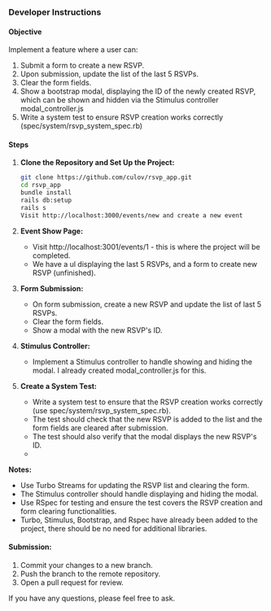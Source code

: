 ### Developer Instructions

#### Objective
Implement a feature where a user can:
1. Submit a form to create a new RSVP.
2. Upon submission, update the list of the last 5 RSVPs.
3. Clear the form fields.
4. Show a bootstrap modal, displaying the ID of the newly created RSVP, which can be shown and hidden via the Stimulus controller modal_controller.js
5. Write a system test to ensure RSVP creation works correctly (spec/system/rsvp_system_spec.rb)

#### Steps

1. **Clone the Repository and Set Up the Project:**
   ```bash
   git clone https://github.com/culov/rsvp_app.git
   cd rsvp_app
   bundle install
   rails db:setup
   rails s
   Visit http://localhost:3000/events/new and create a new event
   
2. **Event Show Page:**
   - Visit http://localhost:3001/events/1 - this is where the project will be completed.
   - We have a ul displaying the last 5 RSVPs, and a form to create new RSVP (unfinished).
     
3. **Form Submission:**
   - On form submission, create a new RSVP and update the list of last 5 RSVPs.
   - Clear the form fields.
   - Show a modal with the new RSVP's ID.

4. **Stimulus Controller:**
   - Implement a Stimulus controller to handle showing and hiding the modal. I already created modal_controller.js for this.

5. **Create a System Test:**
   - Write a system test to ensure that the RSVP creation works correctly (use spec/system/rsvp_system_spec.rb).
   - The test should check that the new RSVP is added to the list and the form fields are cleared after submission.
   - The test should also verify that the modal displays the new RSVP's ID.
   - 
**Notes:**
- Use Turbo Streams for updating the RSVP list and clearing the form.
- The Stimulus controller should handle displaying and hiding the modal.
- Use RSpec for testing and ensure the test covers the RSVP creation and form clearing functionalities.
- Turbo, Stimulus, Bootstrap, and Rspec have already been added to the project, there should be no need for additional libraries. 

#### Submission:
1. Commit your changes to a new branch.
2. Push the branch to the remote repository.
3. Open a pull request for review.

If you have any questions, please feel free to ask.
